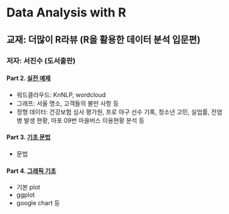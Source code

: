 # Data Analysis with R
## 교재: 더많이 R라뷰 (R을 활용한 데이터 분석 입문편)
### 저자: 서진수 (도서출판)

#### Part 2. [실전 예제](https://github.com/psm9619/R_Data_Analysis/tree/master/Part2)
- 워드클라우드: KnNLP, wordcloud 
- 그래프: 서울 명소, 고객들의 불만 사항 등
- 정형 데이터: 건강보험 심사 평가원, 프로 야구 선수 기록, 청소년 고민, 실업률, 전염병 발생 현황, 마포 09번 마을버스 이용현황 분석 등
#### Part 3. [기초 문법](https://github.com/psm9619/R_Data_Analysis/tree/master/Part3)
- 문법
#### Part 4. [그래픽 기초](https://github.com/psm9619/R_Data_Analysis/tree/master/Part4)
- 기본 plot
- ggplot
- google chart 등
